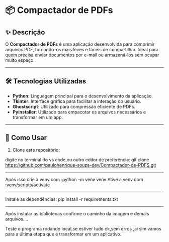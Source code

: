 # 📦 Compactador de PDFs

## ✨ Descrição

O **Compactador de PDFs** é uma aplicação desenvolvida para comprimir arquivos PDF, tornando-os mais leves e fáceis de compartilhar. Ideal para quem precisa enviar documentos por e-mail ou armazená-los sem ocupar muito espaço.

---

## 🛠️ Tecnologias Utilizadas

- **Python**: Linguagem principal para o desenvolvimento da aplicação.
- **Tkinter**: Interface gráfica para facilitar a interação do usuário.
- **Ghostscript**: Utilizado para compressão eficiente de PDFs.
- **Pyinstaller**: Utilizado para empacotar os arquivos necessários e transformar em um app.


---
## 🚀 Como Usar

1. Clone este repositório:

 digite no terminal do vs code,ou outro editor de preferência:
git clone https://github.com/paulohenrique-souza-dev/Compactador-de-PDFS.git


---


Após isso crie a venv com :python -m venv venv
Ative a venv com :venv/scripts/activate

--- 
Instale as dependências:
pip install -r requirements.txt  

---
Após instalar as bibliotecas confirme o caminho da imagem e demais arquivos....

Teste o programa rodando local,se estiver tudo ok,sem erros ,ai sim vamos para a última etapa que é transformar em um aplicativo.


